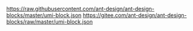 https://raw.githubusercontent.com/ant-design/ant-design-blocks/master/umi-block.json
https://gitee.com/ant-design/ant-design-blocks/raw/master/umi-block.json
